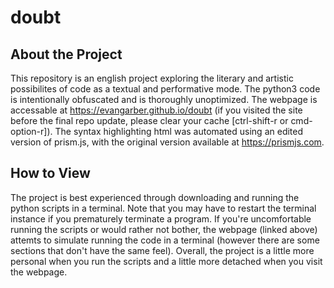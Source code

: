 # doubt
## About the Project
This repository is an english project exploring the literary and artistic possibilites of code as a textual and performative mode. The python3 code is intentionally obfuscated and is thoroughly unoptimized. The webpage is accessable at https://evangarber.github.io/doubt (if you visited the site before the final repo update, please clear your cache [ctrl-shift-r or cmd-option-r]). The syntax highlighting html was automated using an edited version of prism.js, with the original version available at https://prismjs.com. 
## How to View
The project is best experienced through downloading and running the python scripts in a terminal. Note that you may have to restart the terminal instance if you prematurely terminate a program. If you're uncomfortable running the scripts or would rather not bother, the webpage (linked above) attemts to simulate running the code in a terminal (however there are some sections that don't have the same feel). Overall, the project is a little more personal when you run the scripts and a little more detached when you visit the webpage.